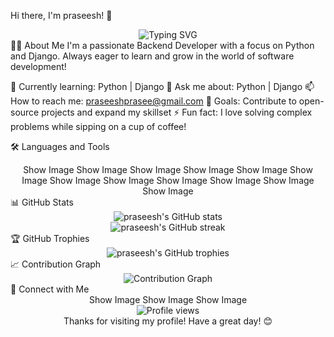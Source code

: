 Hi there, I'm praseesh! 👋
<div align="center">
  <img src="https://readme-typing-svg.herokuapp.com?font=Fira+Code&pause=1000&color=2E97F7&center=true&vCenter=true&width=435&lines=Passionate+Backend+Developer;Python+%7C+Django+Enthusiast;Always+Learning%2C+Always+Growing" alt="Typing SVG" />
</div>
👨‍💻 About Me
I'm a passionate Backend Developer with a focus on Python and Django. Always eager to learn and grow in the world of software development!

🌱 Currently learning: Python | Django
💬 Ask me about: Python | Django
📫 How to reach me: praseeshprasee@gmail.com
🚀 Goals: Contribute to open-source projects and expand my skillset
⚡ Fun fact: I love solving complex problems while sipping on a cup of coffee!

🛠️ Languages and Tools
<div align="center">
Show Image
Show Image
Show Image
Show Image
Show Image
Show Image
Show Image
Show Image
Show Image
Show Image
Show Image
Show Image
</div>
📊 GitHub Stats
<div align="center">
  <img src="https://github-readme-stats.vercel.app/api?username=praseesh&show_icons=true&theme=radical" alt="praseesh's GitHub stats" />
</div>
<div align="center">
  <img src="https://github-readme-streak-stats.herokuapp.com/?user=praseesh&theme=radical" alt="praseesh's GitHub streak" />
</div>
🏆 GitHub Trophies
<div align="center">
  <img src="https://github-profile-trophy.vercel.app/?username=praseesh&theme=darkhub&no-frame=true&margin-w=15" alt="praseesh's GitHub trophies" />
</div>
📈 Contribution Graph
<div align="center">
  <img src="https://activity-graph.herokuapp.com/graph?username=praseesh&theme=react-dark" alt="Contribution Graph" />
</div>
🤝 Connect with Me
<div align="center">
Show Image
Show Image
Show Image
</div>

<div align="center">
  <img src="https://komarev.com/ghpvc/?username=praseesh&color=blueviolet&style=flat-square&label=Profile+Views" alt="Profile views" />
</div>
<div align="center">
Thanks for visiting my profile! Have a great day! 😊
</div>
